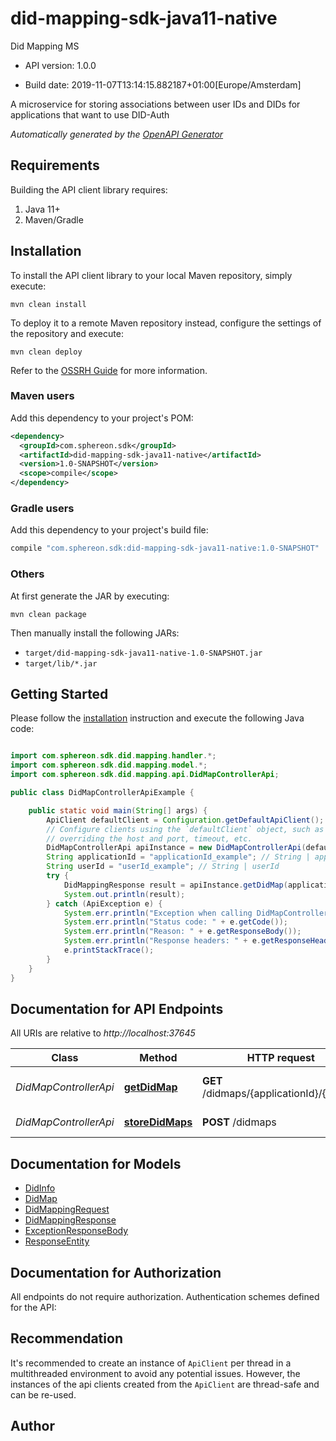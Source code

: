 # did-mapping-sdk-java11-native

Did Mapping MS

- API version: 1.0.0

- Build date: 2019-11-07T13:14:15.882187+01:00[Europe/Amsterdam]

A microservice for storing associations between user IDs and DIDs for applications that want to use DID-Auth


*Automatically generated by the [OpenAPI Generator](https://openapi-generator.tech)*

## Requirements

Building the API client library requires:

1. Java 11+
2. Maven/Gradle

## Installation

To install the API client library to your local Maven repository, simply execute:

```shell
mvn clean install
```

To deploy it to a remote Maven repository instead, configure the settings of the repository and execute:

```shell
mvn clean deploy
```

Refer to the [OSSRH Guide](http://central.sonatype.org/pages/ossrh-guide.html) for more information.

### Maven users

Add this dependency to your project's POM:

```xml
<dependency>
  <groupId>com.sphereon.sdk</groupId>
  <artifactId>did-mapping-sdk-java11-native</artifactId>
  <version>1.0-SNAPSHOT</version>
  <scope>compile</scope>
</dependency>
```

### Gradle users

Add this dependency to your project's build file:

```groovy
compile "com.sphereon.sdk:did-mapping-sdk-java11-native:1.0-SNAPSHOT"
```

### Others

At first generate the JAR by executing:

```shell
mvn clean package
```

Then manually install the following JARs:

- `target/did-mapping-sdk-java11-native-1.0-SNAPSHOT.jar`
- `target/lib/*.jar`

## Getting Started

Please follow the [installation](#installation) instruction and execute the following Java code:

```java

import com.sphereon.sdk.did.mapping.handler.*;
import com.sphereon.sdk.did.mapping.model.*;
import com.sphereon.sdk.did.mapping.api.DidMapControllerApi;

public class DidMapControllerApiExample {

    public static void main(String[] args) {
        ApiClient defaultClient = Configuration.getDefaultApiClient();
        // Configure clients using the `defaultClient` object, such as
        // overriding the host and port, timeout, etc.
        DidMapControllerApi apiInstance = new DidMapControllerApi(defaultClient);
        String applicationId = "applicationId_example"; // String | applicationId
        String userId = "userId_example"; // String | userId
        try {
            DidMappingResponse result = apiInstance.getDidMap(applicationId, userId);
            System.out.println(result);
        } catch (ApiException e) {
            System.err.println("Exception when calling DidMapControllerApi#getDidMap");
            System.err.println("Status code: " + e.getCode());
            System.err.println("Reason: " + e.getResponseBody());
            System.err.println("Response headers: " + e.getResponseHeaders());
            e.printStackTrace();
        }
    }
}

```

## Documentation for API Endpoints

All URIs are relative to *http://localhost:37645*

Class | Method | HTTP request | Description
------------ | ------------- | ------------- | -------------
*DidMapControllerApi* | [**getDidMap**](docs/DidMapControllerApi.md#getDidMap) | **GET** /didmaps/{applicationId}/{userId} | Get a stored DID Map
*DidMapControllerApi* | [**storeDidMaps**](docs/DidMapControllerApi.md#storeDidMaps) | **POST** /didmaps | Store DID Maps


## Documentation for Models

 - [DidInfo](docs/DidInfo.md)
 - [DidMap](docs/DidMap.md)
 - [DidMappingRequest](docs/DidMappingRequest.md)
 - [DidMappingResponse](docs/DidMappingResponse.md)
 - [ExceptionResponseBody](docs/ExceptionResponseBody.md)
 - [ResponseEntity](docs/ResponseEntity.md)


## Documentation for Authorization

All endpoints do not require authorization.
Authentication schemes defined for the API:

## Recommendation

It's recommended to create an instance of `ApiClient` per thread in a multithreaded environment to avoid any potential issues.
However, the instances of the api clients created from the `ApiClient` are thread-safe and can be re-used.

## Author



